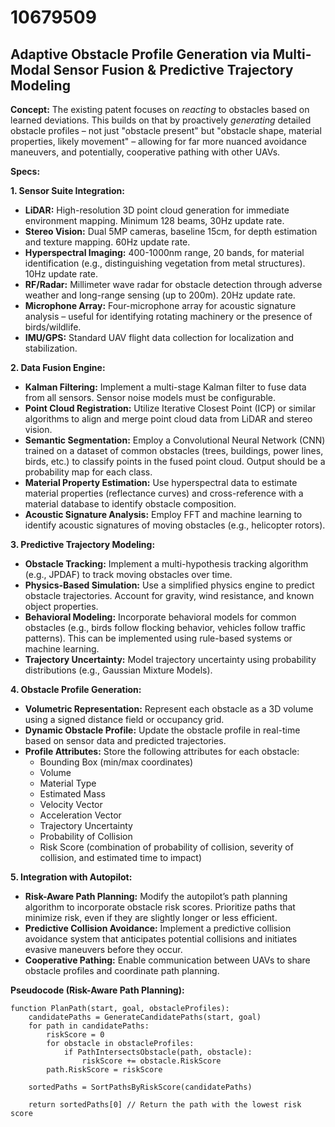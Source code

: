 # 10679509

## Adaptive Obstacle Profile Generation via Multi-Modal Sensor Fusion & Predictive Trajectory Modeling

**Concept:** The existing patent focuses on *reacting* to obstacles based on learned deviations. This builds on that by proactively *generating* detailed obstacle profiles – not just "obstacle present" but "obstacle shape, material properties, likely movement" – allowing for far more nuanced avoidance maneuvers, and potentially, cooperative pathing with other UAVs.

**Specs:**

**1. Sensor Suite Integration:**

*   **LiDAR:** High-resolution 3D point cloud generation for immediate environment mapping. Minimum 128 beams, 30Hz update rate.
*   **Stereo Vision:** Dual 5MP cameras, baseline 15cm, for depth estimation and texture mapping. 60Hz update rate.
*   **Hyperspectral Imaging:** 400-1000nm range, 20 bands, for material identification (e.g., distinguishing vegetation from metal structures). 10Hz update rate.
*   **RF/Radar:** Millimeter wave radar for obstacle detection through adverse weather and long-range sensing (up to 200m). 20Hz update rate.
*   **Microphone Array:** Four-microphone array for acoustic signature analysis – useful for identifying rotating machinery or the presence of birds/wildlife. 
*   **IMU/GPS:** Standard UAV flight data collection for localization and stabilization.

**2. Data Fusion Engine:**

*   **Kalman Filtering:** Implement a multi-stage Kalman filter to fuse data from all sensors. Sensor noise models must be configurable. 
*   **Point Cloud Registration:** Utilize Iterative Closest Point (ICP) or similar algorithms to align and merge point cloud data from LiDAR and stereo vision.
*   **Semantic Segmentation:** Employ a Convolutional Neural Network (CNN) trained on a dataset of common obstacles (trees, buildings, power lines, birds, etc.) to classify points in the fused point cloud. Output should be a probability map for each class.
*   **Material Property Estimation:** Use hyperspectral data to estimate material properties (reflectance curves) and cross-reference with a material database to identify obstacle composition. 
*   **Acoustic Signature Analysis:** Employ FFT and machine learning to identify acoustic signatures of moving obstacles (e.g., helicopter rotors).

**3. Predictive Trajectory Modeling:**

*   **Obstacle Tracking:** Implement a multi-hypothesis tracking algorithm (e.g., JPDAF) to track moving obstacles over time.
*   **Physics-Based Simulation:** Use a simplified physics engine to predict obstacle trajectories. Account for gravity, wind resistance, and known object properties.
*   **Behavioral Modeling:** Incorporate behavioral models for common obstacles (e.g., birds follow flocking behavior, vehicles follow traffic patterns).  This can be implemented using rule-based systems or machine learning.
*   **Trajectory Uncertainty:**  Model trajectory uncertainty using probability distributions (e.g., Gaussian Mixture Models).  

**4. Obstacle Profile Generation:**

*   **Volumetric Representation:** Represent each obstacle as a 3D volume using a signed distance field or occupancy grid.
*   **Dynamic Obstacle Profile:** Update the obstacle profile in real-time based on sensor data and predicted trajectories. 
*   **Profile Attributes:** Store the following attributes for each obstacle:
    *   Bounding Box (min/max coordinates)
    *   Volume
    *   Material Type
    *   Estimated Mass
    *   Velocity Vector
    *   Acceleration Vector
    *   Trajectory Uncertainty
    *   Probability of Collision
    *   Risk Score (combination of probability of collision, severity of collision, and estimated time to impact)

**5.  Integration with Autopilot:**

*   **Risk-Aware Path Planning:** Modify the autopilot’s path planning algorithm to incorporate obstacle risk scores. Prioritize paths that minimize risk, even if they are slightly longer or less efficient.
*   **Predictive Collision Avoidance:** Implement a predictive collision avoidance system that anticipates potential collisions and initiates evasive maneuvers before they occur. 
*   **Cooperative Pathing:** Enable communication between UAVs to share obstacle profiles and coordinate path planning. 



**Pseudocode (Risk-Aware Path Planning):**

```
function PlanPath(start, goal, obstacleProfiles):
    candidatePaths = GenerateCandidatePaths(start, goal)
    for path in candidatePaths:
        riskScore = 0
        for obstacle in obstacleProfiles:
            if PathIntersectsObstacle(path, obstacle):
                riskScore += obstacle.RiskScore
        path.RiskScore = riskScore
    
    sortedPaths = SortPathsByRiskScore(candidatePaths)
    
    return sortedPaths[0] // Return the path with the lowest risk score
```